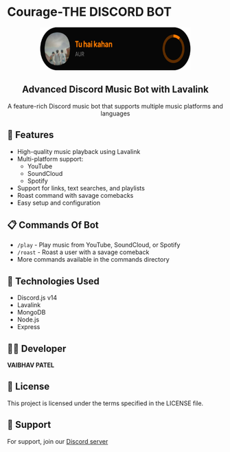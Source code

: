 # Courage-THE DISCORD BOT 

<div align="center">
  <img src="musicard.png" alt="Courage Bot Logo" width="350" height="100">
  <h2>Advanced Discord Music Bot with Lavalink</h2>
  <p>A feature-rich Discord music bot that supports multiple music platforms and languages</p>
</div>

## 🎵 Features

- High-quality music playback using Lavalink
- Multi-platform support:
  - YouTube
  - SoundCloud
  - Spotify
- Support for links, text searches, and playlists
- Roast command with savage comebacks
- Easy setup and configuration




## 📋 Commands Of Bot

- `/play` - Play music from YouTube, SoundCloud, or Spotify
- `/roast` - Roast a user with a savage comeback
- More commands available in the commands directory


## 🧰 Technologies Used

- Discord.js v14
- Lavalink
- MongoDB
- Node.js
- Express

## 👨‍💻 Developer

**VAIBHAV PATEL**

## 📄 License

This project is licensed under the terms specified in the LICENSE file.

## 🔗 Support

For support, join our [Discord server](https://discord.gg/s2cmhgW)
